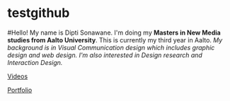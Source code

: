testgithub
==========

#Hello!
My name is Dipti Sonawane. I'm doing my **Masters in New Media studies from Aalto University**. This is currently my third year in Aalto. *My background is in Visual Communication design which includes graphic design and web design. I'm also interested in Design research and Interaction Design.*

[Videos](http://vimeo.com/dipti/)
    
[Portfolio](http://dipti.ragadesign.in/)

